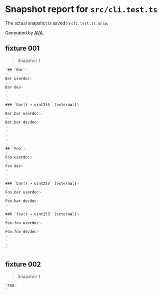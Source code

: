 # Snapshot report for `src/cli.test.ts`

The actual snapshot is saved in `cli.test.ts.snap`.

Generated by [AVA](https://avajs.dev).

## fixture 001

> Snapshot 1

    `## `Bar`␊
    ␊
    Bar userdoc␊
    ␊
    Bar dev␊
    ␊
    ␊
    ␊
    ### `bar() → uint256` (external)␊
    ␊
    Bar.bar userdoc␊
    ␊
    Bar.bar devdoc␊
    ␊
    ␊
    ␊
    ␊
    ␊
    ## `Foo`␊
    ␊
    Foo userdoc␊
    ␊
    Foo dev␊
    ␊
    ␊
    ␊
    ### `bar() → uint256` (external)␊
    ␊
    Foo.bar userdoc␊
    ␊
    Foo.bar devdoc␊
    ␊
    ␊
    ### `foo() → uint256` (external)␊
    ␊
    Foo.foo userdoc␊
    ␊
    Foo.foo devdoc␊
    ␊
    ␊
    ␊
    `

## fixture 002

> Snapshot 1

    `FOO␊
    `
